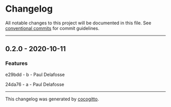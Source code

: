 # Changelog
All notable changes to this project will be documented in this file. See [conventional commits](https://www.conventionalcommits.org/) for commit guidelines.

- - -
## 0.2.0 - 2020-10-11


### Features

e29bdd - b - Paul Delafosse

24da76 - a - Paul Delafosse


- - -

This changelog was generated by [cocogitto](https://github.com/oknozor/cocogitto).